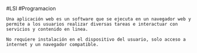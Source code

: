 #LSI #Programacion 

	Una aplicación web es un software que se ejecuta en un navegador web y permite a los usuarios realizar diversas tareas e interactuar con servicios y contenido en linea.

	No requiere instalación en el dispositivo del usuario, solo acceso a internet y un navegador compatible.

